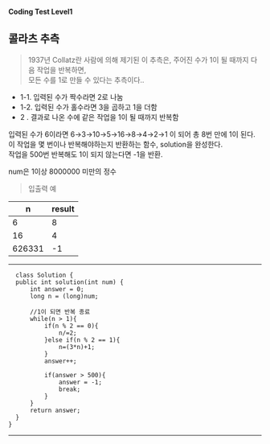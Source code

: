 **Coding Test Level1**

## 콜라츠 추측

> 1937년 Collatz란 사람에 의해 제기된 이 추측은, 주어진 수가 1이 될 때까지 다음 작업을 반복하면,<br>
모든 수를 1로 만들 수 있다는 추측이다..

- 1-1. 입력된 수가 짝수라면 2로 나눔
- 1-2. 입력된 수가 홀수라면 3을 곱하고 1을 더함
- 2 . 결과로 나온 수에 같은 작업을 1이 될 때까지 반복함

입력된 수가 6이라면 6→3→10→5→16→8→4→2→1 이 되어 총 8번 만에 1이 된다.<BR>
이 작업을 몇 번이나 반복해야하는지 반환하는 함수, solution을 완성한다.<br>
작업을 500번 반복해도 1이 되지 않는다면 -1을 반환.<br>

num은 1이상 8000000 미만의 정수

> 입출력 예

|n|result|
|--|--|
|6|8|
|16|4|
|626331|-1|

---

      class Solution {
      public int solution(int num) {
          int answer = 0;
          long n = (long)num;

          //1이 되면 반복 종료
          while(n > 1){
              if(n % 2 == 0){
                  n/=2;
              }else if(n % 2 == 1){
                  n=(3*n)+1;
              }
              answer++;

              if(answer > 500){
                  answer = -1;
                  break;
              }
          }
          return answer;
      }
    }
  
---
